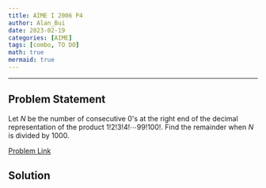 ```yaml
---
title: AIME I 2006 P4    
author: Alan_Bui    
date: 2023-02-19
categories: [AIME]
tags: [combo, TO DO]
math: true    
mermaid: true  
---
```


---
## Problem Statement

Let $N$ be the number of consecutive $0$'s at the right end of the decimal representation of the product $1!2!3!4!\cdots99!100!.$ Find the remainder when $N$ is divided by $1000$.

[Problem Link](https://artofproblemsolving.com/wiki/index.php/2006_AIME_I_Problems/Problem_4)

## Solution



